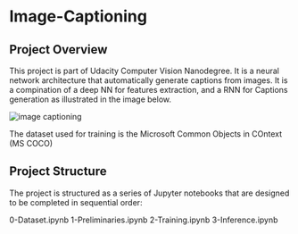 # Image-Captioning
## Project Overview
This project is part of Udacity Computer Vision Nanodegree. It is a neural network architecture that automatically generate captions from images.
It is a compination of a deep NN for features extraction, and a RNN for Captions generation as illustrated in the image below.

![image captioning](https://user-images.githubusercontent.com/34423639/86612470-77022500-bfb0-11ea-84f3-00fc85682a19.PNG)

The dataset used for training is the Microsoft Common Objects in COntext (MS COCO)

## Project Structure
The project is structured as a series of Jupyter notebooks that are designed to be completed in sequential order:

0-Dataset.ipynb
1-Preliminaries.ipynb
2-Training.ipynb
3-Inference.ipynb
